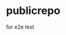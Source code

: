 # publicrepo
for e2e test




































































































































































































































































































































































































































































































































































































































































































































































































































































































































































































































































































































































































































































































































































































































































































































































































































































































































































































































































































































































































































































